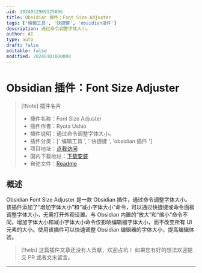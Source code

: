 ```yaml
---
uid: 2024052909125896
title: Obsidian 插件：Font Size Adjuster
tags: ['编辑工具', '快捷键', 'obsidian插件']
description: 通过命令调整字体大小。
author: AI
type: auto
draft: false
editable: false
modified: 20240101000000
---
```


# Obsidian 插件：Font Size Adjuster

> [!Note] 插件名片
> - 插件名称：Font Size Adjuster
> - 插件作者：Ryota Ushio
> - 插件说明：通过命令调整字体大小。
> - 插件分类：[' 编辑工具 ', ' 快捷键 ', 'obsidian 插件 ']
> - 项目地址：[点我访问](https://github.com/RyotaUshio/obsidian-font-size)
> - 国内下载地址：[下载安装](https://pkmer.cn/products/plugin/pluginMarket/?font-size)
> - 自述文件：[Readme](https://ghproxy.net/https://raw.githubusercontent.com/RyotaUshio/obsidian-font-size/main/README.md)

## 概述

Obsidian Font Size Adjuster 是一款 Obsidian 插件，通过命令调整字体大小。该插件添加了“增加字体大小”和“减小字体大小”命令，可以通过快捷键或命令面板调整字体大小，无需打开外观设置。与 Obsidian 内置的“放大”和“缩小”命令不同，增加字体大小和减小字体大小命令仅影响编辑器字体大小，而不改变所有 UI 元素的大小。使用该插件可以快速调整 Obsidian 编辑器的字体大小，提高编辑体验。

> [!help]
> 这篇插件文章还没有人贡献，欢迎占坑！
> 如果您有好的想法欢迎提交 PR 或者文末留言。

---



